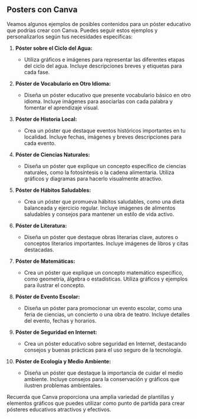 ## Posters con Canva

Veamos algunos ejemplos de posibles contenidos para un póster educativo que podrías crear con Canva. Puedes seguir estos ejemplos y personalizarlos según tus necesidades específicas:

1. **Póster sobre el Ciclo del Agua:**
   - Utiliza gráficos e imágenes para representar las diferentes etapas del ciclo del agua. Incluye descripciones breves y etiquetas para cada fase.

2. **Póster de Vocabulario en Otro Idioma:**
   - Diseña un póster educativo que presente vocabulario básico en otro idioma. Incluye imágenes para asociarlas con cada palabra y fomentar el aprendizaje visual.

3. **Póster de Historia Local:**
   - Crea un póster que destaque eventos históricos importantes en tu localidad. Incluye fechas, imágenes y breves descripciones para cada evento.

4. **Póster de Ciencias Naturales:**
   - Diseña un póster que explique un concepto específico de ciencias naturales, como la fotosíntesis o la cadena alimentaria. Utiliza gráficos y diagramas para hacerlo visualmente atractivo.

5. **Póster de Hábitos Saludables:**
   - Crea un póster que promueva hábitos saludables, como una dieta balanceada y ejercicio regular. Incluye imágenes de alimentos saludables y consejos para mantener un estilo de vida activo.

6. **Póster de Literatura:**
   - Diseña un póster que destaque obras literarias clave, autores o conceptos literarios importantes. Incluye imágenes de libros y citas destacadas.

7. **Póster de Matemáticas:**
   - Crea un póster que explique un concepto matemático específico, como geometría, álgebra o estadísticas. Utiliza gráficos y ejemplos para ilustrar el concepto.

8. **Póster de Evento Escolar:**
   - Diseña un póster para promocionar un evento escolar, como una feria de ciencias, un concierto o una obra de teatro. Incluye detalles del evento, fechas y horarios.

9. **Póster de Seguridad en Internet:**
   - Crea un póster educativo sobre seguridad en Internet, destacando consejos y buenas prácticas para el uso seguro de la tecnología.

10. **Póster de Ecología y Medio Ambiente:**
    - Diseña un póster que destaque la importancia de cuidar el medio ambiente. Incluye consejos para la conservación y gráficos que ilustren problemas ambientales.

Recuerda que Canva proporciona una amplia variedad de plantillas y elementos gráficos que puedes utilizar como punto de partida para crear pósteres educativos atractivos y efectivos.